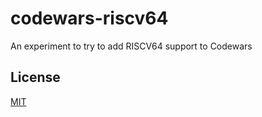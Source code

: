 # codewars-riscv64

An experiment to try to add RISCV64 support to Codewars

## License

[MIT](./LICENSE)
